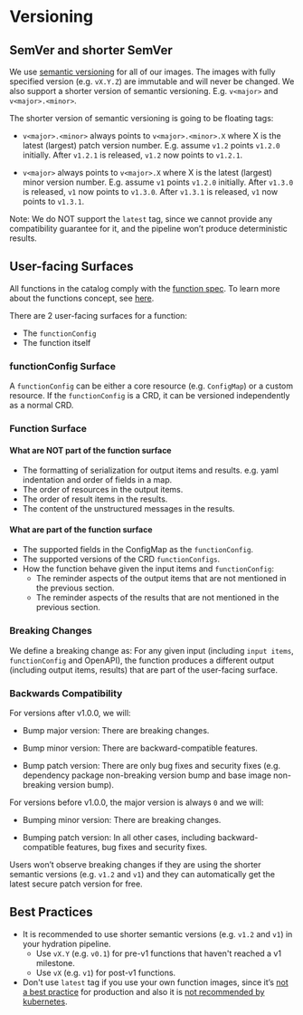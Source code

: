 # Versioning

## SemVer and shorter SemVer

We use [semantic versioning] for all of our images. The images with fully
specified version (e.g. `vX.Y.Z`) are immutable and will never be changed. We
also support a shorter version of semantic versioning. E.g.
`v<major>` and `v<major>.<minor>`.

The shorter version of semantic versioning is going to be floating tags:

- `v<major>.<minor>` always points to `v<major>.<minor>.X` where X is the latest
  (largest) patch version number. E.g. assume `v1.2` points `v1.2.0` initially.
  After `v1.2.1` is released, `v1.2` now points to `v1.2.1`.

- `v<major>` always points to `v<major>.X` where X is the latest (largest) minor
  version number. E.g. assume `v1` points `v1.2.0` initially. After `v1.3.0` is
  released, `v1` now points to `v1.3.0`. After `v1.3.1` is released, `v1` now
  points to `v1.3.1`.

Note: We do NOT support the `latest` tag, since we cannot provide any
compatibility guarantee for it, and the pipeline won’t produce deterministic
results.

## User-facing Surfaces

All functions in the catalog comply with the [function spec]. To learn more
about the functions concept,
see [here](http://kpt.dev/book/02-concepts/03-functions).

There are 2 user-facing surfaces for a function:

- The `functionConfig`
- The function itself

### functionConfig Surface

A `functionConfig` can be either a core resource (e.g. `ConfigMap`) or a custom
resource. If the `functionConfig` is a CRD, it can be versioned independently as
a normal CRD.

### Function Surface

#### What are NOT part of the function surface

- The formatting of serialization for output items and results. e.g. yaml
  indentation and order of fields in a map.
- The order of resources in the output items.
- The order of result items in the results.
- The content of the unstructured messages in the results.

#### What are part of the function surface

- The supported fields in the ConfigMap as the `functionConfig`.
- The supported versions of the CRD `functionConfigs`.
- How the function behave given the input items and `functionConfig`:
    - The reminder aspects of the output items that are not mentioned in the
      previous section.
    - The reminder aspects of the results that are not mentioned in the previous
      section.

### Breaking Changes

We define a breaking change as: For any given input (including `input items`,
`functionConfig` and OpenAPI), the function produces a different output
(including output items, results) that are part of the user-facing surface.

### Backwards Compatibility

For versions after v1.0.0, we will:

- Bump major version: There are breaking changes.

- Bump minor version: There are backward-compatible features.

- Bump patch version: There are only bug fixes and security fixes (e.g.
  dependency package non-breaking version bump and base image non-breaking
  version bump).

For versions before v1.0.0, the major version is always `0` and we will:

- Bumping minor version: There are breaking changes.

- Bumping patch version: In all other cases, including backward-compatible
  features, bug fixes and security fixes.

Users won’t observe breaking changes if they are using the shorter semantic
versions (e.g. `v1.2` and `v1`) and they can automatically get the latest secure
patch version for free.

## Best Practices

- It is recommended to use shorter semantic versions (e.g. `v1.2` and `v1`) in
  your hydration pipeline.
    - Use `vX.Y` (e.g. `v0.1`) for pre-v1 functions that haven't reached a v1
      milestone.
    - Use `vX` (e.g. `v1`) for post-v1 functions.
- Don't use `latest` tag if you use your own function images, since
  it’s [not a best practice] for production and also it
  is [not recommended by kubernetes].

[not a best practice]: https://vsupalov.com/docker-latest-tag/

[not recommended by kubernetes]: https://kubernetes.io/docs/concepts/configuration/overview/#container-images

[semantic versioning]: https://semver.org/

[function spec]: https://github.com/kubernetes-sigs/kustomize/blob/master/cmd/config/docs/api-conventions/functions-spec.md

